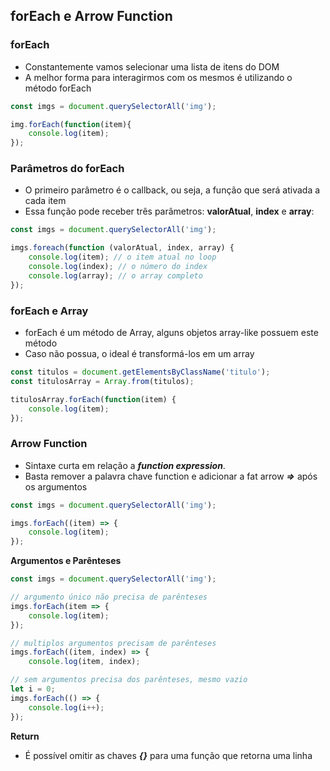 ## forEach e Arrow Function
### forEach
 - Constantemente vamos selecionar uma lista de itens do DOM
 - A melhor forma para interagirmos com os mesmos é utilizando o método
forEach
```javascript
const imgs = document.querySelectorAll('img');

img.forEach(function(item){
    console.log(item);
});
```

### Parâmetros do forEach
 - O primeiro parâmetro é o callback, ou seja, a função que será ativada a
cada item
 - Essa função pode receber três parâmetros: **valorAtual**, **index** e **array**:
```javascript
const imgs = document.querySelectorAll('img');

imgs.foreach(function (valorAtual, index, array) {
    console.log(item); // o item atual no loop
    console.log(index); // o número do index
    console.log(array); // o array completo 
});
```

### forEach e Array
 - forEach é um método de Array, alguns objetos array-like possuem este método
 - Caso não possua, o ideal é transformá-los em um array
```javascript
const titulos = document.getElementsByClassName('titulo');
const titulosArray = Array.from(titulos);

titulosArray.forEach(function(item) {
    console.log(item);
});
```

### Arrow Function
 - Sintaxe curta em relação a ***function expression***.
 - Basta remover a palavra chave function e adicionar a fat arrow ***=>*** após
os argumentos
```javascript
const imgs = document.querySelectorAll('img');

imgs.forEach((item) => {
    console.log(item);
});
```

**Argumentos e Parênteses**
```javascript
const imgs = document.querySelectorAll('img');

// argumento único não precisa de parênteses
imgs.forEach(item => {
    console.log(item);
});

// multiplos argumentos precisam de parênteses
imgs.forEach((item, index) => {
    console.log(item, index);

// sem argumentos precisa dos parênteses, mesmo vazio
let i = 0;
imgs.forEach(() => {
    console.log(i++);
});
```

**Return**
 - É possível omitir as chaves ***{}*** para uma função que retorna uma linha

